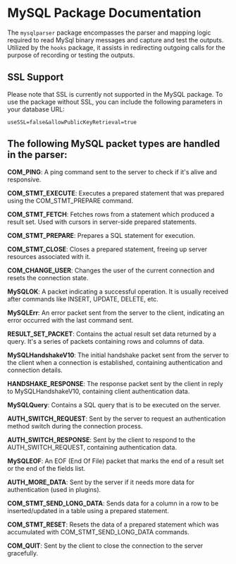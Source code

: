 # MySQL Package Documentation

The `mysqlparser` package encompasses the parser and mapping logic required 
to read MySql binary messages and capture and test the outputs. 
Utilized by the `hooks` package, it assists in redirecting outgoing 
calls for the purpose of recording or testing the outputs.

## SSL Support

Please note that SSL is currently not supported in the MySQL package. To use the package without SSL, you can include the following parameters in your database URL:

``` useSSL=false&allowPublicKeyRetrieval=true ```

## The following MySQL packet types are handled in the parser:

**COM_PING**: A ping command sent to the server to check if it's alive and responsive.

**COM_STMT_EXECUTE**: Executes a prepared statement that was prepared using the COM_STMT_PREPARE command.

**COM_STMT_FETCH**: Fetches rows from a statement which produced a result set. Used with cursors in server-side prepared statements.

**COM_STMT_PREPARE**: Prepares a SQL statement for execution.

**COM_STMT_CLOSE**: Closes a prepared statement, freeing up server resources associated with it.

**COM_CHANGE_USER**: Changes the user of the current connection and resets the connection state.

**MySQLOK**: A packet indicating a successful operation. It is usually received after commands like INSERT, UPDATE, DELETE, etc.

**MySQLErr**: An error packet sent from the server to the client, indicating an error occurred with the last command sent.

**RESULT_SET_PACKET**: Contains the actual result set data returned by a query. It's a series of packets containing rows and columns of data.

**MySQLHandshakeV10**: The initial handshake packet sent from the server to the client when a connection is established, containing authentication and connection details.

**HANDSHAKE_RESPONSE**: The response packet sent by the client in reply to MySQLHandshakeV10, containing client authentication data.

**MySQLQuery**: Contains a SQL query that is to be executed on the server.

**AUTH_SWITCH_REQUEST**: Sent by the server to request an authentication method switch during the connection process.

**AUTH_SWITCH_RESPONSE**: Sent by the client to respond to the AUTH_SWITCH_REQUEST, containing authentication data.

**MySQLEOF**: An EOF (End Of File) packet that marks the end of a result set or the end of the fields list.

**AUTH_MORE_DATA**: Sent by the server if it needs more data for authentication (used in plugins).

**COM_STMT_SEND_LONG_DATA**: Sends data for a column in a row to be inserted/updated in a table using a prepared statement.

**COM_STMT_RESET**: Resets the data of a prepared statement which was accumulated with COM_STMT_SEND_LONG_DATA commands.

**COM_QUIT**: Sent by the client to close the connection to the server gracefully.

